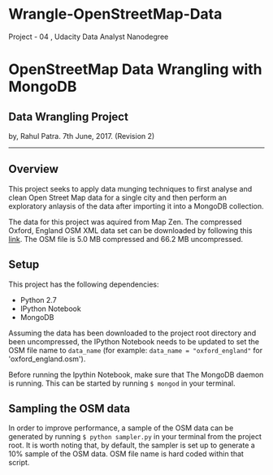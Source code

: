 # Wrangle-OpenStreetMap-Data
Project - 04 , Udacity Data Analyst Nanodegree
# OpenStreetMap Data Wrangling with MongoDB
## Data Wrangling Project

by, Rahul Patra.
7th June, 2017. (Revision 2)

----------

## Overview

This project seeks to apply data munging techniques to first analyse and clean Open Street Map data for a single city and then perform an exploratory anlaysis of the data after importing it into a MongoDB collection.

The data for this project was aquired from Map Zen. The compressed Oxford, England OSM XML data set can be downloaded by following this [link](https://s3.amazonaws.com/metro-extracts.mapzen.com/oxford_england.osm.bz2). The OSM file is 5.0 MB compressed and 66.2 MB uncompressed.

## Setup

This project has the following dependencies:

- Python 2.7
- IPython Notebook
- MongoDB

Assuming the data has been downloaded to the project root directory and been uncompressed, the IPython Notebook needs to be updated to set the OSM file name to `data_name` (for example: `data_name = "oxford_england"` for 'oxford\_england.osm').

Before running the Ipythin Notebook, make sure that The MongoDB daemon is running. This can be started by running `$ mongod` in your terminal.

## Sampling the OSM data

In order to improve performance, a sample of the OSM data can be generated by running `$ python sampler.py` in your terminal from the project root. It is worth noting that, by default, the sampler is set up to generate a 10% sample of the OSM data. OSM file name is hard coded within that script.

